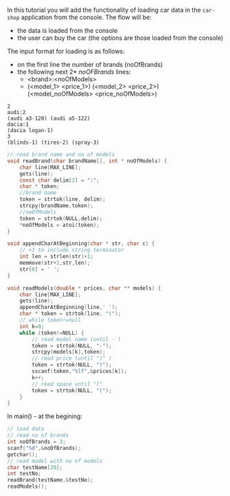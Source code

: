 In this tutorial you will add the functionality of loading car data in the `car-shop` application from the console. The flow will be:
* the data is loaded from the console
* the user can buy the car (the options are those loaded from the console)

The input format for loading is as follows:
* on the first line the number of brands (noOfBrands)
* the following next 2* _noOFBrands_ lines:
    * \<brand\>:\<noOfModels\>
    * (<model_1> <price_1>) (<model_2> <price_2>)    (<model_noOfModels> <price_noOfModels>)

```
2
audi:2
(audi a3-120) (audi a5-122) 
dacia:1
(dacia logan-1)
3
(blinds-1) (tires-2) (spray-3)
```

```c
// read brand name and no of models
void readBrand(char brandName[], int * noOfModels) {
    char line[MAX_LINE];
    gets(line);
    const char delim[2] = ":";
    char * token;
    //brand name
    token = strtok(line, delim);
    strcpy(brandName,token);
    //noOfModels
    token = strtok(NULL,delim);
    *noOfModels = atoi(token);
}

void appendCharAtBeginning(char * str, char c) {
    // +1 to include string terminator
    int len = strlen(str)+1;
    memmove(str+1,str,len);
    str[0] = ' ';
}

void readModels(double * prices, char ** models) {
    char line[MAX_LINE];
    gets(line);
    appendCharAtBeginning(line,' ');
    char * token = strtok(line, "(");
    // while token!=null
    int k=0;
    while (token!=NULL) {
        // read model name (until - )
        token = strtok(NULL, "-");
        strcpy(models[k],token);
        // read price (until ")" )
        token = strtok(NULL, ")");
        sscanf(token,"%lf",&prices[k]);
        k++;
        // read space until "("
        token = strtok(NULL, "(");
    }
}
```

In main() - at the begining:
```c
// load data
// read no of brands
int noOfBrands = 3;
scanf("%d",&noOfBrands);
getchar();
// read model with no of models
char testName[20];
int testNo;
readBrand(testName,&testNo);
readModels();
```
